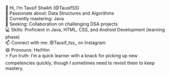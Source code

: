 👋 Hi, I’m Tausif Shaikh (@TausifSS)
<br>
👀 Passionate about: Data Structures and Algorithms
<br>
🌱 Currently mastering: Java 
<br>
💼 Seeking: Collaboration on challenging DSA projects
<br>
💻 Skills: Proficient in Java, HTML, CSS, and Android Development (learning phase)
<br>
📫 Connect with me: @Tausif_tss_ on Instagram
<br>
😄 Pronouns: He/Him
<br>
⚡ Fun truth: I’m a quick learner with a knack for picking up new competencies quickly, though I sometimes need to revisit them to keep mastery.


